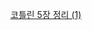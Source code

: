 [코틀린 5장 정리 (1)](https://jinwon829.notion.site/kotlin-in-action-5-1-898b67d3da0942018ad5226f90fc8680)

